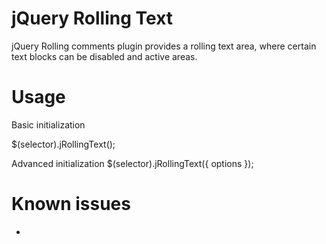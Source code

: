 jQuery Rolling Text 
===
jQuery Rolling comments plugin provides a rolling text area, where certain text blocks can be disabled and active areas.

Usage
=====

Basic initialization

$(selector).jRollingText();

Advanced initialization
$(selector).jRollingText({
    options
});

Known issues
=====
-